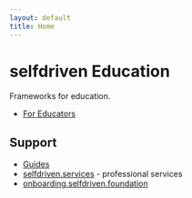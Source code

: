 ```yaml
---
layout: default
title: Home
---
```


# selfdriven Education

Frameworks for education.

- [For Educators](https://www.selfdriven.community/for/educators)

## Support
- [Guides](/guides/)
- [selfdriven.services](https://selfdriven.services) - professional services
- [onboarding.selfdriven.foundation](https://onboarding.selfdriven.foundation)

